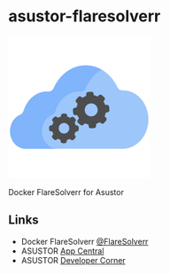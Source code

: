 # asustor-flaresolverr

![FlareSolverr](CONTROL/icon.png)

Docker FlareSolverr for Asustor

## Links
* Docker FlareSolverr [@FlareSolverr](https://hub.docker.com/r/flaresolverr/flaresolverr)
* ASUSTOR [App Central](http://www.asustor.com/apps?lan=en)
* ASUSTOR [Developer Corner](http://developer.asustor.com/)